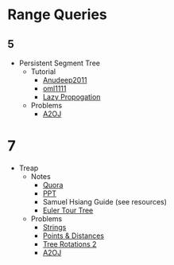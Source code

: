 # Range Queries

## 5

  * Persistent Segment Tree
    * Tutorial
      * [Anudeep2011](https://blog.anudeep2011.com/persistent-segment-trees-explained-with-spoj-problems/)
      * [oml1111](https://drive.google.com/file/d/0BwGLW04WRv0ITEZjRWlMSFc2bk0/view)
      * [Lazy Propogation](http://codeforces.com/blog/entry/47108?#comment-315047)
    * Problems
      * [A2OJ](https://a2oj.com/category?ID=651)

# 7

  * Treap
    * Notes
      * [Quora](https://threads-iiith.quora.com/Treaps-One-Tree-to-Rule-em-all-Part-1)
      * [PPT](https://docs.google.com/presentation/d/14xgtdDWnIBwmJRAuIdZ8FvLZcX9uRxnNoGOGAQRDIvc/edit?usp=sharing)
      * Samuel Hsiang Guide (see resources)
      * [Euler Tour Tree](https://codeforces.com/blog/entry/18369)
    * Problems
      * [Strings](https://csacademy.com/contest/archive/task/strings/) [](181)
      * [Points & Distances](https://www.hackerearth.com/problem/algorithm/septembereasy-points-and-distances-d30d0e6b/description/) [](185)
      * [Tree Rotations 2](https://szkopul.edu.pl/problemset/problem/b0BM0al2crQBt6zovEtJfOc6/site/?key=statement) [](193)
      * [A2OJ](https://a2oj.com/category?ID=14)
